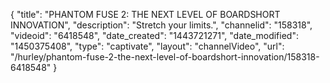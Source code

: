 {
    "title": "PHANTOM FUSE 2: THE NEXT LEVEL OF BOARDSHORT INNOVATION",
    "description": "Stretch your limits.",
    "channelid": "158318",
    "videoid": "6418548",
    "date_created": "1443721271",
    "date_modified": "1450375408",
    "type": "captivate",
    "layout": "channelVideo",
    "url": "\/hurley\/phantom-fuse-2-the-next-level-of-boardshort-innovation\/158318-6418548"
}
